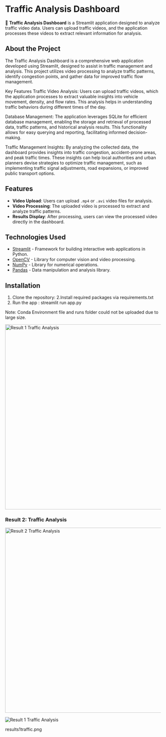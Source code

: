 # Traffic Analysis Dashboard

🚦 **Traffic Analysis Dashboard** is a Streamlit application designed to analyze traffic video data. Users can upload traffic videos, and the application processes these videos to extract relevant information for analysis.

## About the Project
The Traffic Analysis Dashboard is a comprehensive web application developed using Streamlit, designed to assist in traffic management and analysis. This project utilizes video processing to analyze traffic patterns, identify congestion points, and gather data for improved traffic flow management.

Key Features
Traffic Video Analysis: Users can upload traffic videos, which the application processes to extract valuable insights into vehicle movement, density, and flow rates. This analysis helps in understanding traffic behaviors during different times of the day.

Database Management: The application leverages SQLite for efficient database management, enabling the storage and retrieval of processed data, traffic patterns, and historical analysis results. This functionality allows for easy querying and reporting, facilitating informed decision-making.

Traffic Management Insights: By analyzing the collected data, the dashboard provides insights into traffic congestion, accident-prone areas, and peak traffic times. These insights can help local authorities and urban planners devise strategies to optimize traffic management, such as implementing traffic signal adjustments, road expansions, or improved public transport options.

## Features

- **Video Upload**: Users can upload `.mp4` or `.avi` video files for analysis.
- **Video Processing**: The uploaded video is processed to extract and analyze traffic patterns.
- **Results Display**: After processing, users can view the processed video directly in the dashboard.

## Technologies Used

- [Streamlit](https://streamlit.io/) - Framework for building interactive web applications in Python.
- [OpenCV](https://opencv.org/) - Library for computer vision and video processing.
- [NumPy](https://numpy.org/) - Library for numerical operations.
- [Pandas](https://pandas.pydata.org/) - Data manipulation and analysis library.

## Installation

1. Clone the repository:
2.Install required packages via requirements.txt
3. Run the app : streamlit run app.py

Note: Conda Environment file and runs folder could not be uploaded due to large size.

<img src="result1traffic.png" alt="Result 1 Traffic Analysis" width="600" />

### Result 2: Traffic Analysis
<img src="result2traffic.png" alt="Result 2 Traffic Analysis" width="600" />




![Result 1 Traffic Analysis](result1traffic.png)

results1traffic.png
